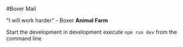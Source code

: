 #Boxer Mail

"I will work harder" - Boxer **Animal Farm**

Start the development in development execute `npm run dev` from the command line
